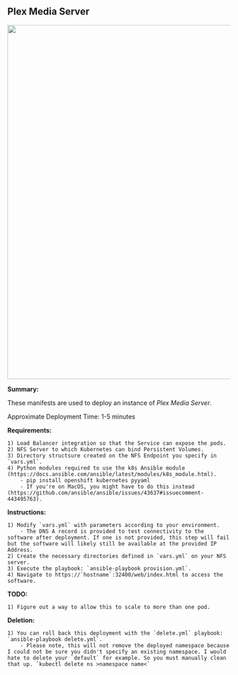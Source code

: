 ## Plex Media Server

<p align="center">
  <img src="https://raw.githubusercontent.com/zimmertr/Kubernetes-Manifests/master/Plex/screenshot.png" width="800">
</p>

**Summary:**

These manifests are used to deploy an instance of *Plex Media Server*. 

Approximate Deployment Time: 1-5 minutes

**Requirements:**  

    1) Load Balancer integration so that the Service can expose the pods.
    2) NFS Server to which Kubernetes can bind Persistent Volumes.
    3) Directory structsure created on the NFS Endpoint you specify in `vars.yml`.
    4) Python modules required to use the k8s Ansible module (https://docs.ansible.com/ansible/latest/modules/k8s_module.html).    
        - pip install openshift kubernetes pyyaml 
        - If you're on MacOS, you might have to do this instead (https://github.com/ansible/ansible/issues/43637#issuecomment-443495763).

**Instructions:**  

    1) Modify `vars.yml` with parameters according to your environment.
        - The DNS A record is provided to test connectivity to the software after deployment. If one is not provided, this step will fail but the software will likely still be available at the provided IP Address.
    2) Create the necessary directories defined in `vars.yml` on your NFS server.
    3) Execute the playbook: `ansible-playbook provision.yml`.  
    4) Navigate to https://`hostname`:32400/web/index.html to access the software. 

**TODO:**

    1) Figure out a way to allow this to scale to more than one pod.

**Deletion:**  

    1) You can roll back this deployment with the `delete.yml` playbook: `ansible-playbook delete.yml`.
        - Please note, this will not remove the deployed namespace because I could not be sure you didn't specify an existing namespace. I would hate to delete your `default` for example. So you must manually clean that up. `kubectl delete ns >namespace name<`
